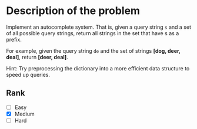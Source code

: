 # Description of the problem

Implement an autocomplete system.
That is, given a query string `s` 
and a set of all possible query strings, 
return all strings in the set that have s as a prefix.

For example, given the query string `de` and 
the set of strings **[dog, deer, deal]**, return **[deer, deal]**.

Hint: Try preprocessing the dictionary into a 
more efficient data structure to speed up queries.


## Rank 

- [ ] Easy
- [x] Medium
- [ ] Hard